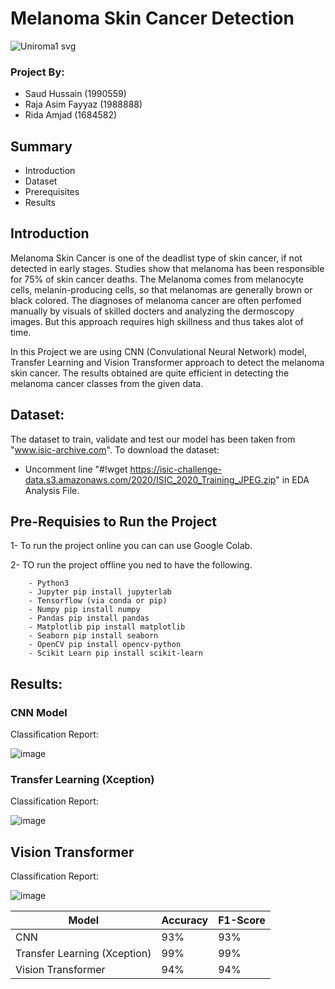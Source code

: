 # Melanoma Skin Cancer Detection

![Uniroma1 svg](https://user-images.githubusercontent.com/60270854/177061313-c1c5d83b-85b9-4e3e-b92e-fe58ef13c0f8.png)

### Project By:
 - Saud Hussain (1990559)
 - Raja Asim Fayyaz (1988888)
 - Rida Amjad (1684582)

## Summary
  * Introduction
  * Dataset
  * Prerequisites 
  * Results
  
## Introduction
  Melanoma Skin Cancer is one of the deadlist type of skin cancer, if not detected in early stages. Studies show that melanoma has been responsible for 75% of skin cancer deaths.
  The Melanoma comes from melanocyte cells, melanin-producing cells, so that melanomas are generally brown or black colored. The diagnoses of melanoma cancer are often perfomed manually by visuals of skilled docters and analyzing the dermoscopy images.
  But this approach requires high skillness and thus takes alot of time. 
  
  In this Project we are using CNN (Convulational Neural Network) model, Transfer Learning and Vision Transformer approach to detect the melanoma skin cancer. 
  The results obtained are quite efficient in detecting the melanoma cancer classes from the given data.
  
  
## Dataset:
   The dataset to train, validate and test our model has been taken from "www.isic-archive.com".
   To download the dataset:
   - Uncomment line "#!wget https://isic-challenge-data.s3.amazonaws.com/2020/ISIC_2020_Training_JPEG.zip" in EDA Analysis File.
   
## Pre-Requisies to Run the Project
  1- To run the project online you can can use Google Colab.
  
  2- TO run the project offline you ned to have the following.
  
        - Python3
        - Jupyter pip install jupyterlab
        - Tensorflow (via conda or pip)
        - Numpy pip install numpy
        - Pandas pip install pandas
        - Matplotlib pip install matplotlib
        - Seaborn pip install seaborn
        - OpenCV pip install opencv-python
        - Scikit Learn pip install scikit-learn
        
## Results:
### CNN Model
Classification Report:

![image](https://user-images.githubusercontent.com/60270854/177062040-1ef1816c-788b-4e90-9778-98b226007013.png)

### Transfer Learning (Xception)
Classification Report:

![image](https://user-images.githubusercontent.com/60270854/177062100-20cd052e-294e-4e63-95c1-4b63463dd5be.png)

## Vision Transformer
Classification Report:

![image](https://user-images.githubusercontent.com/60270854/177062727-bd7969e0-e16b-4245-88b9-ac1c528f4e1f.png)


| Model         | Accuracy      | F1-Score |
| ------------- | ------------- | -------- |
| CNN          | 93%         | 93%  |
| Transfer Learning (Xception) | 99% | 99%         | 
| Vision Transformer |   94%      |  94%       | 



